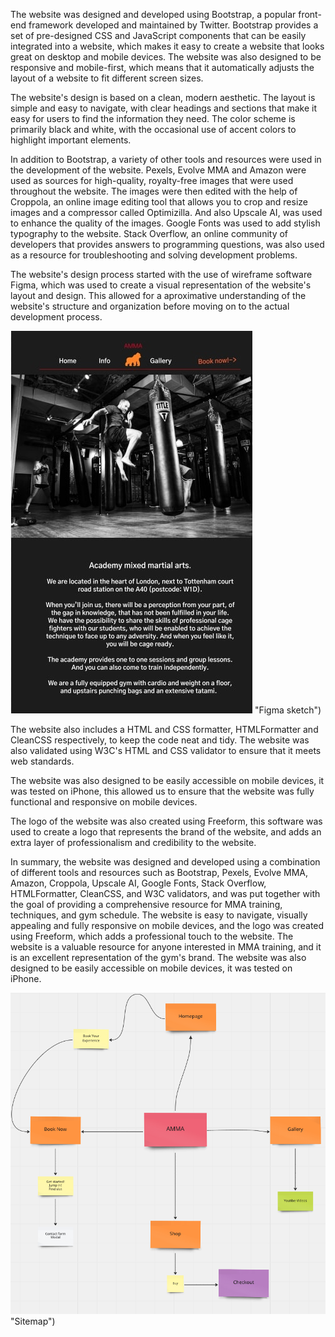 The website was designed and developed using Bootstrap, a popular front-end framework developed and maintained by Twitter. 
Bootstrap provides a set of pre-designed CSS and JavaScript components that can be easily integrated into a website,
 which makes it easy to create a website that looks great on desktop and mobile devices. The website was also designed
  to be responsive and mobile-first, which means that it automatically adjusts the layout of a website to fit different screen sizes.

The website's design is based on a clean, modern aesthetic. The layout is simple and easy to navigate, with clear headings and
 sections that make it easy for users to find the information they need. The color scheme is primarily black and white, with
  the occasional use of accent colors to highlight important elements.

In addition to Bootstrap, a variety of other tools and resources were used in the development of the website. Pexels, Evolve MMA
 and Amazon were used as sources for high-quality, royalty-free images that were used throughout the website. The images were then
  edited with the help of Croppola, an online image editing tool that allows you to crop and resize images and a compressor called Optimizilla. And also Upscale AI, 
  was used to enhance the quality of the images. Google Fonts was used to add stylish typography to the website. Stack Overflow, 
  an online community of developers that provides answers to programming questions, was also used as a resource for troubleshooting 
  and solving development problems.

The website's design process started with the use of wireframe software Figma, which was used to create a visual representation of 
the website's layout and design. This allowed for a aproximative understanding of the website's structure and organization before moving on to the actual development process.

![Alt text](/assets/images/Screenshot%20(5).jpg) "Figma sketch")

The website also includes a HTML and CSS formatter, HTMLFormatter and CleanCSS respectively, to keep the code neat and tidy. 
The website was also validated using W3C's HTML and CSS validator to ensure that it meets web standards.

The website was also designed to be easily accessible on mobile devices, it was tested on iPhone,
 this allowed us to ensure that the website was fully functional and responsive on mobile devices.

The logo of the website was also created using Freeform, this software was used to create a logo that represents the brand of 
the website, and adds an extra layer of professionalism and credibility to the website.

In summary, the website was designed and developed using a combination of different tools and resources such as Bootstrap, 
Pexels, Evolve MMA, Amazon, Croppola, Upscale AI, Google Fonts, Stack Overflow, HTMLFormatter, CleanCSS, and W3C validators, 
and was put together with the goal of providing a comprehensive resource for MMA training, techniques, and gym schedule. 
The website is easy to navigate, visually appealing and fully responsive on mobile devices, and the logo was created using 
Freeform, which adds a professional touch to the website. The website is a valuable resource for anyone interested in MMA training, 
and it is an excellent representation of the gym's brand.
The website was also designed to be easily accessible on mobile devices, it was tested on iPhone.

![Alt text](/assets/images/Siremap.png) "Sitemap")